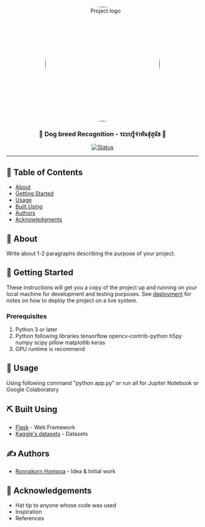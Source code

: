 <p align="center">
  <a href="" rel="noopener">
 <img width=300px height=300px style="border-radius: 50%;" src="https://images.unsplash.com/photo-1518020382113-a7e8fc38eac9?ixlib=rb-1.2.1&ixid=eyJhcHBfaWQiOjEyMDd9&auto=format&fit=crop&w=720&q=80" alt="Project logo"></a>
</p>

<h3 align="center">🦮 Dog breed Recognition - ระบบรู้จำพันธุ์สุนัข 🦮</h3>

<div align="center">

[![Status](https://img.shields.io/badge/status-active-success.svg)]()

</div>

---

## 📝 Table of Contents

- [About](#about)
- [Getting Started](#getting_started)
- [Usage](#usage)
- [Built Using](#built_using)
- [Authors](#authors)
- [Acknowledgments](#acknowledgement)

## 🧐 About <a name = "about"></a>

Write about 1-2 paragraphs describing the purpose of your project.

## 🏁 Getting Started <a name = "getting_started"></a>

These instructions will get you a copy of the project up and running on your local machine for development and testing purposes. See [deployment](#deployment) for notes on how to deploy the project on a live system.

### Prerequisites

1. Python 3 or later
2. Python following libraries tensorflow opencv-contrib-python h5py numpy scipy pillow matplotlib keras
3. GPU runtime is recommend


## 🎈 Usage <a name="usage"></a>

Using following command "python app.py" or run all for Jupiter Notebook or Google Colaboratory


## ⛏️ Built Using <a name = "built_using"></a>

- [Flask](https://flask.palletsprojects.com/en/1.1.x/) - Web Framework
- [Kaggle's datasets](https://www.kaggle.com/datasets) - Datasets


## ✍️ Authors <a name = "authors"></a>

- [Ronnakorn Hompoa](https://github.com/kasettakorn/) - Idea & Initial work

## 🎉 Acknowledgements <a name = "acknowledgement"></a>

- Hat tip to anyone whose code was used
- Inspiration
- References
